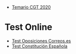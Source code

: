
- [Temario CGT 2020](http://www.cgtcorreosfederal.es/blog/temariocgt2020%C2%B72021-manual-de-preparaci%C3%B3n-del-examen-de-correos)

# Test Online

- [Test Oposiciones Correos.es](https://testoposicionescorreos.es/)
- [Test Constitución Española](https://constitucionespanola.com/)

